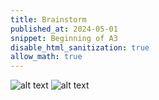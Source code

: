 ```yaml
---
title: Brainstorm 
published_at: 2024-05-01
snippet: Beginning of A3
disable_html_sanitization: true
allow_math: true
---
```

![alt text](jpg/Brainstorm1.jpg)
![alt text](jpg/Brainstorm2.jpg)